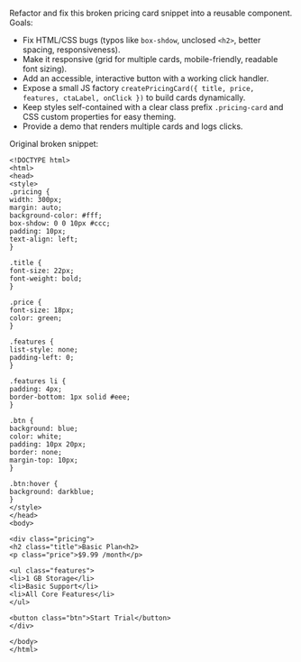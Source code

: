 Refactor and fix this broken pricing card snippet into a reusable component. Goals:

- Fix HTML/CSS bugs (typos like `box-shdow`, unclosed `<h2>`, better spacing, responsiveness).
- Make it responsive (grid for multiple cards, mobile-friendly, readable font sizing).
- Add an accessible, interactive button with a working click handler.
- Expose a small JS factory `createPricingCard({ title, price, features, ctaLabel, onClick })` to build cards dynamically.
- Keep styles self-contained with a clear class prefix `.pricing-card` and CSS custom properties for easy theming.
- Provide a demo that renders multiple cards and logs clicks.

Original broken snippet:

```
<!DOCTYPE html>
<html>
<head>
<style>
.pricing {
width: 300px;
margin: auto;
background-color: #fff;
box-shdow: 0 0 10px #ccc;
padding: 10px;
text-align: left;
}

.title {
font-size: 22px;
font-weight: bold;
}

.price {
font-size: 18px;
color: green;
}

.features {
list-style: none;
padding-left: 0;
}

.features li {
padding: 4px;
border-bottom: 1px solid #eee;
}

.btn {
background: blue;
color: white;
padding: 10px 20px;
border: none;
margin-top: 10px;
}

.btn:hover {
background: darkblue;
}
</style>
</head>
<body>

<div class="pricing">
<h2 class="title">Basic Plan<h2>
<p class="price">$9.99 /month</p>

<ul class="features">
<li>1 GB Storage</li>
<li>Basic Support</li>
<li>All Core Features</li>
</ul>

<button class="btn">Start Trial</button>
</div>

</body>
</html>
```